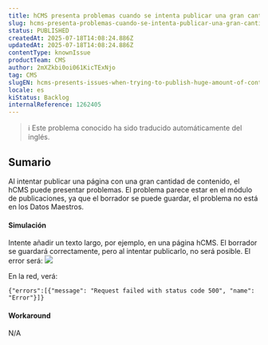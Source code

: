 ```yaml
---
title: hCMS presenta problemas cuando se intenta publicar una gran cantidad de contenido
slug: hcms-presenta-problemas-cuando-se-intenta-publicar-una-gran-cantidad-de-contenido
status: PUBLISHED
createdAt: 2025-07-18T14:08:24.886Z
updatedAt: 2025-07-18T14:08:24.886Z
contentType: knownIssue
productTeam: CMS
author: 2mXZkbi0oi061KicTExNjo
tag: CMS
slugEN: hcms-presents-issues-when-trying-to-publish-huge-amount-of-content
locale: es
kiStatus: Backlog
internalReference: 1262405
---
```


>ℹ️ Este problema conocido ha sido traducido automáticamente del inglés.

## Sumario


Al intentar publicar una página con una gran cantidad de contenido, el hCMS puede presentar problemas. El problema parece estar en el módulo de publicaciones, ya que el borrador se puede guardar, el problema no está en los Datos Maestros.


#### Simulación


Intente añadir un texto largo, por ejemplo, en una página hCMS. El borrador se guardará correctamente, pero al intentar publicarlo, no será posible. El error será:
 ![](https://vtexhelp.zendesk.com/attachments/token/YmERJsiEpxbtpSzCa7heytRjs/?name=image.png)

En la red, verá:

    {"errors":[{"message": "Request failed with status code 500", "name": "Error"}]}




#### Workaround


N/A



